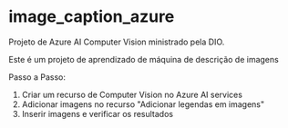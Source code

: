 # image_caption_azure
Projeto de Azure AI Computer Vision ministrado pela DIO.

Este é um projeto de aprendizado de máquina de descrição de imagens

Passo a Passo:
1. Criar um recurso de Computer Vision no Azure AI services
2. Adicionar imagens no recurso "Adicionar legendas em imagens"
3. Inserir imagens e verificar os resultados

